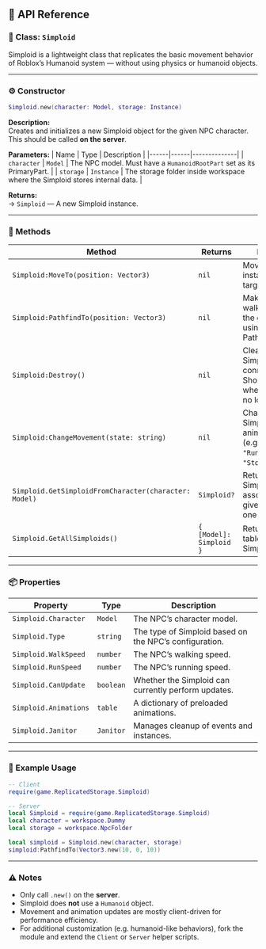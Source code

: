 ## 📘 API Reference

### 🧱 Class: `Simploid`

Simploid is a lightweight class that replicates the basic movement behavior of Roblox’s Humanoid system — without using physics or humanoid objects.

---

### ⚙️ Constructor
```lua
Simploid.new(character: Model, storage: Instance)
```

**Description:**  
Creates and initializes a new Simploid object for the given NPC character.  
This should be called **on the server**.

**Parameters:**
| Name | Type | Description |
|------|------|--------------|
| `character` | `Model` | The NPC model. Must have a `HumanoidRootPart` set as its PrimaryPart. |
| `storage` | `Instance` | The storage folder inside workspace where the Simploid stores internal data. |

**Returns:**  
→ `Simploid` — A new Simploid instance.

---

### 🧩 Methods

| Method | Returns | Description |
|--------|----------|-------------|
| `Simploid:MoveTo(position: Vector3)` | `nil` | Moves the NPC instantly to the target position. |
| `Simploid:PathfindTo(position: Vector3)` | `nil` | Makes the NPC walk or run toward the given position using Roblox’s PathfindingService. |
| `Simploid:Destroy()` | `nil` | Cleans up the Simploid and its connections. Should be called when the NPC is no longer needed. |
| `Simploid:ChangeMovement(state: string)` | `nil` | Changes the Simploid’s animation state (e.g., `"Walking"`, `"Running"`, `"Stopped"`). |
| `Simploid.GetSimploidFromCharacter(character: Model)` | `Simploid?` | Returns the Simploid instance associated with a given character, if one exists. |
| `Simploid.GetAllSimploids()` | `{ [Model]: Simploid }` | Returns a cloned table of all active Simploids. |

---

### 📦 Properties

| Property | Type | Description |
|-----------|------|-------------|
| `Simploid.Character` | `Model` | The NPC’s character model. |
| `Simploid.Type` | `string` | The type of Simploid based on the NPC’s configuration. |
| `Simploid.WalkSpeed` | `number` | The NPC’s walking speed. |
| `Simploid.RunSpeed` | `number` | The NPC’s running speed. |
| `Simploid.CanUpdate` | `boolean` | Whether the Simploid can currently perform updates. |
| `Simploid.Animations` | `table` | A dictionary of preloaded animations. |
| `Simploid.Janitor` | `Janitor` | Manages cleanup of events and instances. |

---

### 🧠 Example Usage

```lua
-- Client
require(game.ReplicatedStorage.Simploid)

-- Server
local Simploid = require(game.ReplicatedStorage.Simploid)
local character = workspace.Dummy
local storage = workspace.NpcFolder

local simploid = Simploid.new(character, storage)
simploid:PathfindTo(Vector3.new(10, 0, 10))
```

---

### ⚠️ Notes
- Only call `.new()` on the **server**.
- Simploid does **not** use a `Humanoid` object.
- Movement and animation updates are mostly client-driven for performance efficiency.
- For additional customization (e.g. humanoid-like behaviors), fork the module and extend the `Client` or `Server` helper scripts.
